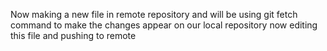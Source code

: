 Now making a new file in remote repository and will be using git fetch command to make the changes appear on our local repository
now editing this file and pushing to remote
